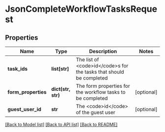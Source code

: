 # JsonCompleteWorkflowTasksRequest

## Properties
Name | Type | Description | Notes
------------ | ------------- | ------------- | -------------
**task_ids** | **list[str]** | The list of &lt;code&gt;id&lt;/code&gt;s for the tasks that should be completed | 
**form_properties** | **dict(str, str)** | The form properties for the workflow tasks to be completed | [optional] 
**guest_user_id** | **str** | The &lt;code&gt;id&lt;/code&gt; of the guest user | [optional] 

[[Back to Model list]](../README.md#documentation-for-models) [[Back to API list]](../README.md#documentation-for-api-endpoints) [[Back to README]](../README.md)


